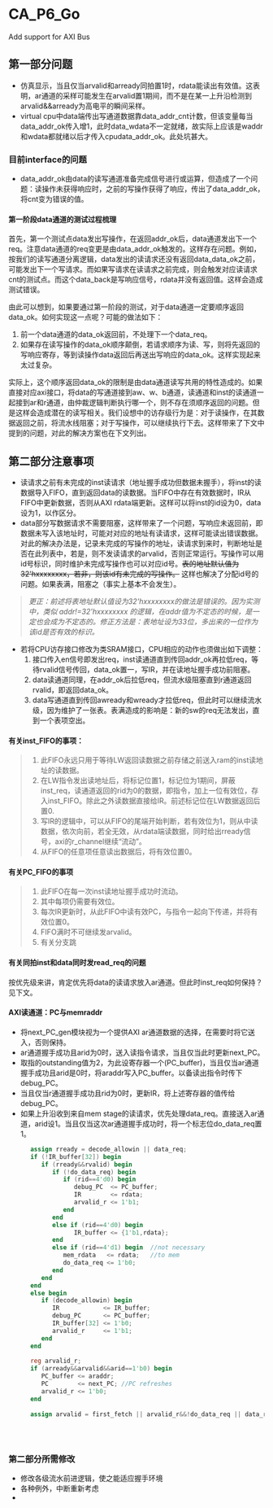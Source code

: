 # CA_P6_Go
Add support for AXI Bus
## 第一部分问题
* 仿真显示，当且仅当arvalid和arready同拍置1时，rdata能读出有效值。这表明，ar通道的采样可能发生在arvalid置1期间，而不是在某一上升沿检测到arvalid&&arready为高电平的瞬间采样。
* virtual cpu中data端传出写通道数据靠data_addr_cnt计数，但该变量每当data_addr_ok传入增1，此时data_wdata不一定就绪，故实际上应该是waddr和wdata都就绪以后才传入cpudata_addr_ok。此处坑甚大。
### 目前interface的问题
* data_addr_ok由data的读写通道准备完成信号进行或运算，但造成了一个问题：读操作未获得响应时，之前的写操作获得了响应，传出了data_addr_ok，将cnt变为错误的值。
#### 第一阶段data通道的测试过程梳理
   首先，第一个测试点data发出写操作，在返回addr_ok后，data通道发出下一个req。注意data通道的req变更是由data_addr_ok触发的。这样存在问题。例如，按我们的读写通道分离逻辑，data发出的读请求还没有返回data_data_ok之前，可能发出下一个写请求。而如果写请求在读请求之前完成，则会触发对应读请求cnt的测试点。而这个data_back是写响应信号，rdata并没有返回值。这样会造成测试错误。
   
   由此可以想到，如果要通过第一阶段的测试，对于data通道一定要顺序返回data_ok。如何实现这一点呢？可能的做法如下：
   1. 前一个data通道的data_ok返回前，不处理下一个data_req。
   2. 如果存在读写操作的data_ok顺序颠倒，若请求顺序为读、写，则将先返回的写响应寄存，等到读操作data返回后再送出写响应的data_ok。这样实现起来太过复杂。
   
   实际上，这个顺序返回data_ok的限制是由data通道读写共用的特性造成的。如果直接对应axi接口，将data的写通道接到aw、w、b通道，读通道和inst的读通道一起接到ar和r通道，由仲裁逻辑判断执行哪一个，则不存在须顺序返回的问题。但是这样会造成潜在的读写相关。我们设想中的访存级行为是：对于读操作，在其数据返回之前，将流水线阻塞；对于写操作，可以继续执行下去。这样带来了下文中提到的问题，对此的解决方案也在下文列出。

## 第二部分注意事项
* 读请求之前有未完成的inst读请求（地址握手成功但数据未握手），将inst的读数据导入FIFO，直到返回data的读数据。当FIFO中存在有效数据时，IR从FIFO中更新数据，否则从AXI rdata端更新。这样可以将inst的id设为0，data设为1，以作区分。
* data部分写数据请求不需要阻塞，这样带来了一个问题，写响应未返回前，即数据未写入该地址时，可能对对应的地址有读请求，这样可能读出错误数据。对此的解决办法是，记录未完成的写操作的地址，读请求到来时，判断地址是否在此列表中，若是，则不发读请求的arvalid，否则正常运行。写操作可以用id号标识，同时维护未完成写操作也可以对应id号。~~表的地址默认值为32'hxxxxxxxx，若非，则该id有未完成的写操作。~~
这样也解决了分配id号的问题。如果表满，阻塞之（事实上基本不会发生）。
> *更正：前述将表地址默认值设为32'hxxxxxxxx的做法是错误的。因为实测中，类似 addr!=32'hxxxxxxxx 的逻辑，在addr值为不定态的时候，是一定也会成为不定态的。修正方法是：表地址设为33位，多出来的一位作为该id是否有效的标识。*
* 若将CPU访存接口修改为类SRAM接口，CPU相应的动作也须做出如下调整：
   1. 接口传入en信号即发出req，inst读通道直到传回addr_ok再拉低req，等待rvalid信号传回，data_ok置一，写IR，并在读地址握手成功前阻塞。
   2. data读通道同理，在addr_ok后拉低req，但流水级阻塞直到r通道返回rvalid，即返回data_ok。
   3. data写通道直到传回awready和wready才拉低req，但此时可以继续流水级，因为维护了一张表。表满造成的影响是：新的sw的req无法发出，直到一个表项空出。
#### 有关inst_FIFO的事项：
>   1. 此FIFO永远只用于等待LW返回读数据之前存储之前送入ram的inst读地址的读数据。
>   2. 在LW指令发出读地址后，将标记位置1，标记位为1期间，屏蔽inst_req，读通道返回的rid为0的数据，即指令，加上一位有效位，存入inst_FIFO。除此之外读数据直接给IR。前述标记位在LW数据返回后置0.
>   3. 写IR的逻辑中，可以从FIFO的尾端开始判断，若有效位为1，则从中读数据，依次向前，若全无效，从rdata端读数据，同时给出rready信号，axi的r_channel继续“流动”。
>   4. 从FIFO的任意项任意读出数据后，将有效位置0。
#### 有关PC_FIFO的事项
>   1. 此FIFO在每一次inst读地址握手成功时流动。
>   2. 其中每项仍需要有效位。
>   3. 每次IR更新时，从此FIFO中读有效PC，与指令一起向下传递，并将有效位置0。
>   4. FIFO满时不可继续发arvalid。
>   5. 有关分支跳
#### 有关同拍inst和data同时发read_req的问题
   按优先级来讲，肯定优先将data的读请求放入ar通道。但此时inst_req如何保持？见下文。
   
#### AXI读通道：PC与memraddr
* 将next_PC_gen模块视为一个提供AXI ar通道数据的选择，在需要时将它送入，否则保持。
* ar通道握手成功且arid为0时，送入读指令请求，当且仅当此时更新next_PC。
* 取指的outstanding值为2，为此设寄存器一个(PC_buffer)，当且仅当ar通道握手成功且arid是0时，将araddr写入PC_buffer。以备读出指令时传下debug_PC。
* 当且仅当r通道握手成功且rid为0时，更新IR，将上述寄存器的值传给debug_PC。
* 如果上升沿收到来自mem stage的读请求，优先处理data_req。直接送入ar通道，arid设1。当且仅当这次ar通道握手成功时，将一个标志位do_data_req置1。
``` Verilog
      assign rready = decode_allowin || data_req;      
      if (!IR_buffer[32]) begin
         if (rready&&rvalid) begin
            if (!do_data_req) begin
               if (rid==4'd0) begin            
                  debug_PC  <= PC_buffer;
                  IR        <= rdata;
                  arvalid_r <= 1'b1;
               end
            end
            else if (rid==4'd0) begin
                  IR_buffer <= {1'b1,rdata};
            end
            else if (rid==4'd1) begin  //not necessary
               mem_rdata   <= rdata;   //to mem
               do_data_req <= 1'b0;
            end
         end
      end
      else begin
         if (decode_allowin) begin
            IR            <= IR_buffer;
            debug_PC      <= PC_buffer;
            IR_buffer[32] <= 1'b0;
            arvalid_r     <= 1'b1;
         end
      end 
      
      reg arvalid_r;
      if (arready&&arvalid&&arid==1'b0) begin
         PC_buffer <= araddr;
         PC        <= next_PC; //PC refreshes
         arvalid_r <= 1'b0;
      end
      
      assign arvalid = first_fetch || arvalid_r&&!do_data_req || data_req_pos;
      
      
      
 ```     
   
### 第二部分所需修改
* 修改各级流水前进逻辑，使之能适应握手环境
* 各种例外，中断重新考虑
* 
